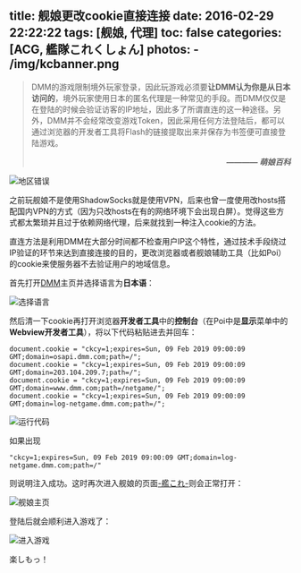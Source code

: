 title: 舰娘更改cookie直接连接
date: 2016-02-29 22:22:22
tags: [舰娘, 代理]
toc: false
categories: [ACG, 艦隊これくしょん]
photos: 
	- /img/kcbanner.png
---
> DMM的游戏限制境外玩家登录，因此玩游戏必须要**让DMM认为你是从日本访问的**，境外玩家使用日本的匿名代理是一种常见的手段。而DMM仅仅是在登陆的时候会验证访客的IP地址，因此多了所谓直连的这一种途径。另外，DMM并不会经常改变游戏Token，因此采用任何方法登陆后，都可以通过浏览器的开发者工具将Flash的链接提取出来并保存为书签便可直接登陆游戏。<div style="text-align:right">***———— 萌娘百科***</div>

![地区错误](/img/kcen.png)

之前玩舰娘不是使用ShadowSocks就是使用VPN，后来也曾一度使用改hosts搭配国内VPN的方式（因为只改hosts在有的网络环境下会出现白屏）。觉得这些方式都太繁琐并且过于依赖网络代理，后来就找到一种注入cookie的方法。

直连方法是利用DMM在大部分时间都不检查用户IP这个特性，通过技术手段绕过IP验证的环节来达到直接连接的目的，更改浏览器或者舰娘辅助工具（比如Poi）的cookie来使服务器不去验证用户的地域信息。

首先打开[DMM](http://www.dmm.com/)主页并选择语言为**日本语**：

![选择语言](/img/kcjp.png)

然后清一下cookie再打开浏览器**开发者工具**中的**控制台**（在Poi中是**显示**菜单中的**Webview开发者工具**），将以下代码粘贴进去并回车：

	document.cookie = "ckcy=1;expires=Sun, 09 Feb 2019 09:00:09 GMT;domain=osapi.dmm.com;path=/";
	document.cookie = "ckcy=1;expires=Sun, 09 Feb 2019 09:00:09 GMT;domain=203.104.209.7;path=/";
	document.cookie = "ckcy=1;expires=Sun, 09 Feb 2019 09:00:09 GMT;domain=www.dmm.com;path=/netgame/";
	document.cookie = "ckcy=1;expires=Sun, 09 Feb 2019 09:00:09 GMT;domain=log-netgame.dmm.com;path=/";

![运行代码](/img/kccode.png)

如果出现

	"ckcy=1;expires=Sun, 09 Feb 2019 09:00:09 GMT;domain=log-netgame.dmm.com;path=/"
	
则说明注入成功。这时再次进入舰娘的页面[-艦これ-](http://www.dmm.com/netgame/social/-/gadgets/=/app_id=854854/)则会正常打开：

![舰娘主页](/img/kchome.png)

登陆后就会顺利进入游戏了：

![进入游戏](/img/kcgame.png)

楽しもっ！
